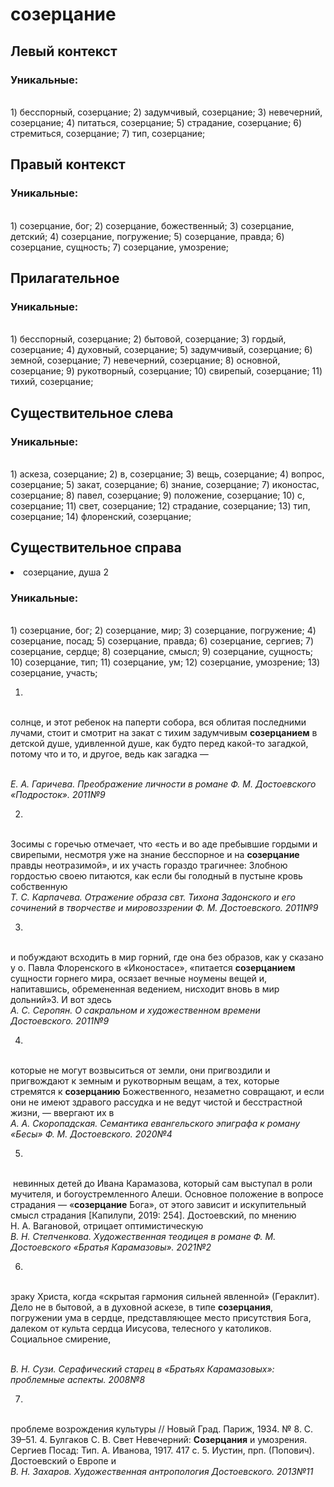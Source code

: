 # созерцание
## Левый контекст

### Уникальные:
<br>1) бесспорный, созерцание; 2) задумчивый, созерцание; 3) невечерний, созерцание; 4) питаться, созерцание; 5) страдание, созерцание; 6) стремиться, созерцание; 7) тип, созерцание; 

## Правый контекст

### Уникальные:
<br>1) созерцание, бог; 2) созерцание, божественный; 3) созерцание, детский; 4) созерцание, погружение; 5) созерцание, правда; 6) созерцание, сущность; 7) созерцание, умозрение; 

## Прилагательное

### Уникальные:
<br>1) бесспорный, созерцание; 2) бытовой, созерцание; 3) гордый, созерцание; 4) духовный, созерцание; 5) задумчивый, созерцание; 6) земной, созерцание; 7) невечерний, созерцание; 8) основной, созерцание; 9) рукотворный, созерцание; 10) свирепый, созерцание; 11) тихий, созерцание; 

## Существительное слева

### Уникальные:
<br>1) аскеза, созерцание; 2) в, созерцание; 3) вещь, созерцание; 4) вопрос, созерцание; 5) закат, созерцание; 6) знание, созерцание; 7) иконостас, созерцание; 8) павел, созерцание; 9) положение, созерцание; 10) с, созерцание; 11) свет, созерцание; 12) страдание, созерцание; 13) тип, созерцание; 14) флоренский, созерцание; 

## Существительное справа
<li>созерцание, душа 2</li>

### Уникальные:
<br>1) созерцание, бог; 2) созерцание, мир; 3) созерцание, погружение; 4) созерцание, посад; 5) созерцание, правда; 6) созерцание, сергиев; 7) созерцание, сердце; 8) созерцание, смысл; 9) созерцание, сущность; 10) созерцание, тип; 11) созерцание, ум; 12) созерцание, умозрение; 13) созерцание, участь; 


1.
<br>солнце, и этот ребенок на паперти собора, вся
    облитая последними лучами, стоит и смотрит на закат с тихим задумчивым
    **созерцанием** в детской душе, удивленной душе, как будто перед
    какой-то загадкой, потому что и то, и другое, ведь как загадка —
  
<br> *Е. А. Гаричева. Преображение личности в романе Ф. М. Достоевского «Подросток». 2011№9* 

2.
<br>Зосимы с горечью отмечает, что «есть и во аде пребывшие гордыми и
  свирепыми, несмотря уже на знание бесспорное и на **созерцание** правды
  неотразимой», и их участь гораздо трагичнее:
    Злобною гордостью своею питаются, как если бы голодный в пустыне кровь
    собственную
<br> *Т. С. Карпачева. Отражение образа свт. Тихона Задонского и его сочинений в творчестве и мировоззрении Ф. М. Достоевского. 2011№9* 

3.
<br>и побуждают всходить в мир горний, где она без образов,
  как у сказано у о. Павла Флоренского в «Иконостасе», «питается
  **созерцанием** сущности горнего мира, осязает вечные ноумены вещей и,
  напитавшись, обремененная вeдением, нисходит вновь в мир дольний»3. И
  вот здесь
<br> *А. С. Серопян. О сакральном и художественном времени Достоевского. 2011№9* 

4.
<br>которые не могут возвыситься от
  земли, они пригвоздили и пригвождают к земным и рукотворным вещам, а
  тех, которые стремятся к **созерцанию** Божественного, незаметно совращают,
  и если они не имеют здравого рассудка и не ведут чистой и бесстрастной
  жизни, — ввергают их в
<br> *А. А. Скоропадская. Семантика евангельского эпиграфа к роману «Бесы» Ф. М. Достоевского. 2020№4* 

5.
<br> невинных детей
  до Ивана Карамазова, который сам выступал в роли мучителя,
  и богоустремленного Алеши. Основное положение в вопросе страдания —
  «**созерцание** Бога», от этого зависит и искупительный смысл страдания
  [Капилупи, 2019: 254]. Достоевский, по мнению Н. А. Вагановой, отрицает
  оптимистическую
<br> *В. Н. Степченкова. Художественная теодицея в романе Ф. М. Достоевского «Братья Карамазовы». 2021№2* 

6.
<br>  зраку Христа, когда «скрытая гармония сильней явленной» (Гераклит).
    Дело не в бытовой, а в духовной аскезе, в типе **созерцания**, погружении
    ума в сердце, представляющее место присутствия Бога, далеком от культа
    сердца Иисусова, телесного у католиков. Социальное смирение,
    
<br> *В. Н. Сузи. Серафический старец в «Братьях Карамазовых»: проблемные аспекты. 2008№8* 

7.
<br>проблеме возрождения культуры // Новый Град.
        Париж, 1934. № 8. С. 39–51.
  4.  Булгаков С. В. Свет Невечерний: **Созерцания** и умозрения. Сергиев
        Посад: Тип. А. Иванова, 1917. 417 с.
  5.  Иустин, прп. (Попович). Достоевский о Европе и
<br> *В. Н. Захаров. Художественная антропология Достоевского. 2013№11* 

